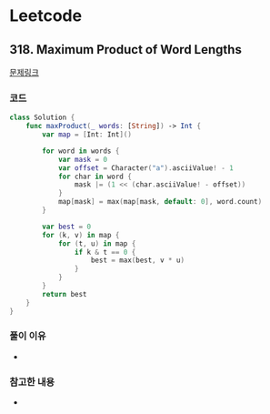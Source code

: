 # Leetcode

## 318. Maximum Product of Word Lengths


[문제링크](https://leetcode.com/problems/maximum-product-of-word-lengths/)



### 코드

```swift
class Solution {
    func maxProduct(_ words: [String]) -> Int {
        var map = [Int: Int]()

        for word in words {
            var mask = 0
            var offset = Character("a").asciiValue! - 1
            for char in word {
                mask |= (1 << (char.asciiValue! - offset))
            }
            map[mask] = max(map[mask, default: 0], word.count)
        }

        var best = 0
        for (k, v) in map {
            for (t, u) in map {
                if k & t == 0 {
                    best = max(best, v * u)
                }
            }
        }
        return best
    }
}
```

### 풀이 이유
-

### 참고한 내용
- 